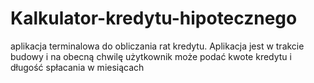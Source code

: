 # Kalkulator-kredytu-hipotecznego 
aplikacja terminalowa do obliczania rat kredytu. Aplikacja jest w trakcie budowy i na obecną chwilę użytkownik może podać kwote kredytu i długość spłacania w miesiącach 

